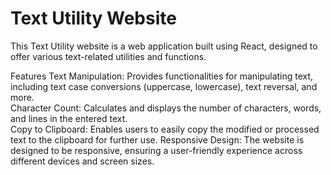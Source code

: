 # Text Utility Website
This Text Utility website is a web application built using React, designed to offer various text-related utilities and functions.

Features
Text Manipulation: Provides functionalities for manipulating text, including text case conversions (uppercase, lowercase), text reversal, and more.<br/>
Character Count: Calculates and displays the number of characters, words, and lines in the entered text.<br/>
Copy to Clipboard: Enables users to easily copy the modified or processed text to the clipboard for further use.
Responsive Design: The website is designed to be responsive, ensuring a user-friendly experience across different devices and screen sizes.
